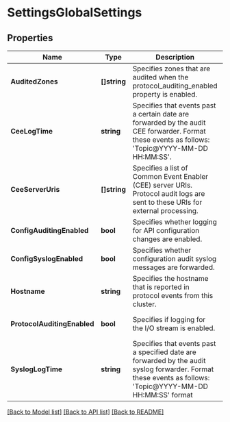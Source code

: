 # SettingsGlobalSettings

## Properties
Name | Type | Description | Notes
------------ | ------------- | ------------- | -------------
**AuditedZones** | **[]string** | Specifies zones that are audited when the protocol_auditing_enabled property is enabled. | [optional] [default to null]
**CeeLogTime** | **string** | Specifies that events past a certain date are forwarded by the audit CEE forwarder. Format these events as follows: &#39;Topic@YYYY-MM-DD HH:MM:SS&#39;. | [optional] [default to null]
**CeeServerUris** | **[]string** | Specifies a list of Common Event Enabler (CEE) server URIs. Protocol audit logs are sent to these URIs for external processing. | [optional] [default to null]
**ConfigAuditingEnabled** | **bool** | Specifies whether logging for API configuration changes are enabled. | [optional] [default to null]
**ConfigSyslogEnabled** | **bool** | Specifies whether configuration audit syslog messages are forwarded. | [optional] [default to null]
**Hostname** | **string** | Specifies the hostname that is reported in protocol events from this cluster. | [optional] [default to null]
**ProtocolAuditingEnabled** | **bool** | Specifies if logging for the I/O stream is enabled. | [optional] [default to null]
**SyslogLogTime** | **string** | Specifies that events past a specified date are forwarded by the audit syslog forwarder. Format these events as follows: &#39;Topic@YYYY-MM-DD HH:MM:SS&#39; format | [optional] [default to null]

[[Back to Model list]](../README.md#documentation-for-models) [[Back to API list]](../README.md#documentation-for-api-endpoints) [[Back to README]](../README.md)


